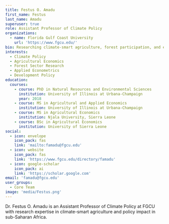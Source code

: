 ```yaml
---
title: Festus O. Amadu
first_name: Festus
last_name: Amadu
superuser: true
role: Assistant Professor of Climate Policy
organizations:
  - name: Florida Gulf Coast University
    url: 'https://www.fgcu.edu/'
bio: Researching climate-smart agriculture, forest participation, and e-voucher systems across Sub-Saharan Africa.
interests:
  - Climate Policy
  - Agricultural Economics
  - Forest Sector Research
  - Applied Econometrics
  - Development Policy
education:
  courses:
    - course: PhD in Natural Resources and Environmental Sciences
      institution: University of Illinois at Urbana-Champaign
      year: 2018
    - course: MS in Agricultural and Applied Economics
      institution: University of Illinois at Urbana-Champaign
    - course: MS in Agricultural Economics
      institution: Njala University, Sierra Leone
    - course: BSc in Agricultural Economics
      institution: University of Sierra Leone
social:
  - icon: envelope
    icon_pack: fas
    link: 'mailto:famadu@fgcu.edu'
  - icon: website
    icon_pack: fas
    link: 'https://www.fgcu.edu/directory/famadu'
  - icon: google-scholar
    icon_pack: ai
    link: 'https://scholar.google.com'
email: 'famadu@fgcu.edu'
user_groups:
  - Core Team
image: 'media/Festus.png'
---
```

Dr. Festus O. Amadu is an Assistant Professor of Climate Policy at FGCU with research expertise in climate-smart agriculture and policy impact in sub-Saharan Africa.
